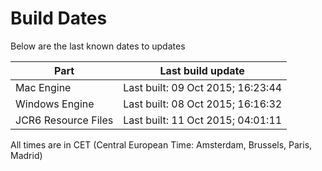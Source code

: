 # Build Dates

Below are the last known dates to updates

Part | Last build update
-----|-----
Mac Engine | Last built: 09 Oct 2015; 16:23:44
Windows Engine | Last built: 08 Oct 2015; 16:16:32
JCR6 Resource Files | Last built: 11 Oct 2015; 04:01:11
All times are in CET (Central European Time: Amsterdam, Brussels, Paris, Madrid)



